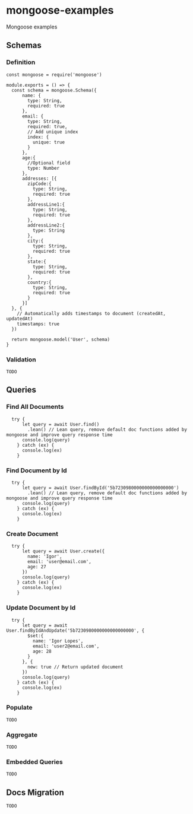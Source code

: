 # mongoose-examples

Mongoose examples

## Schemas

### Definition

```
const mongoose = require('mongoose')

module.exports = () => {
  const schema = mongoose.Schema({
      name: {
        type: String,
        required: true
      },
      email: {
        type: String,
        required: true,
        // Add unique index
        index: {
          unique: true
        }
      },
      age:{
        //Optional field
        type: Number
      },
      addresses: [{
        zipCode:{
          type: String,
          required: true
        },
        addressLine1:{
          type: String,
          required: true
        },
        addressLine2:{
          type: String
        },
        city:{
          type: String,
          required: true
        },
        state:{
          type: String,
          required: true
        },
        country:{
          type: String,
          required: true
        }
      }]
  }, {
    // Automatically adds timestamps to document (createdAt, updatedAt)
    timestamps: true
  })

  return mongoose.model('User', schema)
}
```

### Validation

``TODO``

## Queries

### Find All Documents

```
  try {
      let query = await User.find()
        .lean() // Lean query, remove default doc functions added by mongoose and improve query response time
      console.log(query)
    } catch (ex) {
      console.log(ex)
    }
```

### Find Document by Id

```
  try {
      let query = await User.findById('5b7230980000000000000000')
        .lean() // Lean query, remove default doc functions added by mongoose and improve query response time  
      console.log(query)
    } catch (ex) {
      console.log(ex)
    }
```

### Create Document

```
  try {
      let query = await User.create({
        name: 'Igor',
        email: 'user@email.com',
        age: 27
      })
      console.log(query)
    } catch (ex) {
      console.log(ex)
    }
```

### Update Document by Id

```
  try {
      let query = await User.findByIdAndUpdate('5b7230980000000000000000', {
        $set:{
          name: 'Igor Lopes',
          email: 'user2@email.com',
          age: 28
        }     
      }, {
        new: true // Return updated document
      })
      console.log(query)
    } catch (ex) {
      console.log(ex)
    }
```

### Populate

``TODO``

### Aggregate

``TODO``

### Embedded Queries

``TODO``

## Docs Migration

``TODO``
